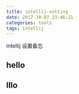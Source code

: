 ```yaml
---
title: intellij-setting
date: 2017-10-07 23:46:21
categories: tools
tags: intellij
---
```

intellij 设置备忘
<!--more-->
## hello
## lllo
